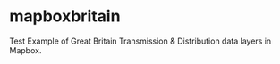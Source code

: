 # mapboxbritain
Test Example of Great Britain Transmission &amp; Distribution data layers in Mapbox.

